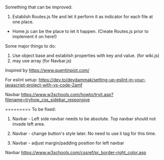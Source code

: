 Something that can be improved:
1. Establish Routes.js file and let it perform it as indicator for each file at one place.
- Home.js can be the place to let it happen. (Create Routes.js prior to implement it on here!)

Some major things to do:
1. Use object base and establish properties with key and value. (for wiki.js)
2. may use array (for Navbar.js)

Inspired by https://www.quentinpiot.com/

For eslint setup:
https://dev.to/devdammak/setting-up-eslint-in-your-javascript-project-with-vs-code-2amf

Navbar
https://www.w3schools.com/howto/tryit.asp?filename=tryhow_css_sidebar_responsive

=========
To be fixed:

1. Navbar - Left side navbar needs to be absolute. Top navbar should not invade left area.

2. Navbar - change button's style later. No need to use li tag for this time.

3. Navbar - adjust margin/padding position for left navbar

Navbar
https://www.w3schools.com/cssref/pr_border-right_color.asp